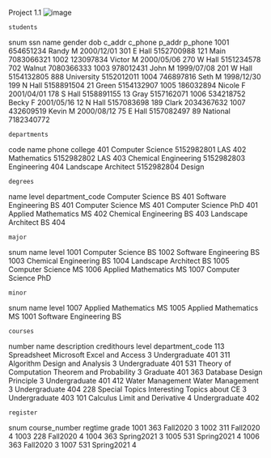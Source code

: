 
Project 1.1
![image](https://user-images.githubusercontent.com/128853412/227841632-f6278e84-7872-4277-be39-3bdf2606211f.png)


	students

snum	ssn	name	gender	dob	c_addr	c_phone	p_addr	p_phone
1001	654651234	Randy	M	2000/12/01	301 E Hall	5152700988	121 Main	7083066321
1002	123097834	Victor	M	2000/05/06	270 W Hall	5151234578	702 Walnut	7080366333
1003	978012431	John	M	1999/07/08	201 W Hall	5154132805	888 University	5152012011
1004	746897816	Seth	M	1998/12/30	199 N Hall	5158891504	21 Green	5154132907
1005	186032894	Nicole	F	2001/04/01	178 S Hall	5158891155	13 Gray	5157162071
1006	534218752	Becky	F	2001/05/16	12 N Hall	5157083698	189 Clark	2034367632
1007	432609519	Kevin	M	2000/08/12	75 E Hall	5157082497	89 National	7182340772

	departments

code	name	phone	college
401	Computer Science	5152982801	LAS
402	Mathematics	5152982802	LAS
403	Chemical Engineering	5152982803	Engineering
404	Landscape Architect	5152982804	Design

	degrees

name	level	department_code
Computer Science	BS	401
Software Engineering	BS	401
Computer Science	MS	401
Computer Science	PhD	401
Applied Mathematics	MS	402
Chemical Engineering	BS	403
Landscape Architect	BS	404

	major

snum	name	level
1001	Computer Science	BS
1002	Software Engineering	BS
1003	Chemical Engineering	BS
1004	Landscape Architect	BS
1005	Computer Science	MS
1006	Applied Mathematics	MS
1007	Computer Science	PhD


	minor

snum 	name 	level 
1007	Applied Mathematics	MS
1005	Applied Mathematics	MS
1001	Software Engineering	BS

	courses

number	name	description	credithours	level	department_code 
113	Spreadsheet	Microsoft Excel and Access	3	Undergraduate	401
311	Algorithm	Design and Analysis	3	Undergraduate	401
531	Theory of Computation	Theorem and Probability 	3	Graduate	401
363	Database	Design Principle	3	Undergraduate	401
412	Water Management	Water Management	3	Undergraduate	404
228	Special Topics	Interesting Topics about CE	3	Undergraduate	403
101	Calculus	Limit and Derivative	4	Undergraduate	402

	register

snum	course_number	regtime	grade
1001	363	Fall2020	3
1002	311	Fall2020	4
1003	228	Fall2020	4
1004	363	Spring2021	3
1005	531	Spring2021	4
1006	363	Fall2020	3
1007	531	Spring2021	4



